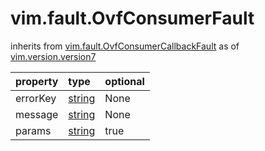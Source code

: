 vim.fault.OvfConsumerFault
==========================
inherits from [vim.fault.OvfConsumerCallbackFault](docs/vim.fault.OvfConsumerCallbackFault.md)
as of [vim.version.version7](docs/vim.version.md)

| property | type | optional |
|:---------|:-----|:---------|
| errorKey | [string](string.md "string") | None |
| message | [string](string.md "string") | None |
| params | [string](string.md "string") | true |
